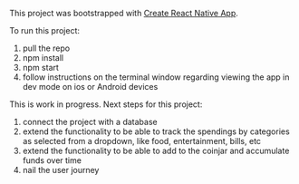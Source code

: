 This project was bootstrapped with [Create React Native App](https://github.com/react-community/create-react-native-app).

To run this project:
1. pull the repo
2. npm install
3. npm start
4. follow instructions on the terminal window regarding viewing the app in dev mode on ios or Android devices


This is work in progress. Next steps for this project:
1. connect the project with a database
2. extend the functionality to be able to track the spendings by categories as selected from a dropdown, like food, entertainment, bills, etc
3. extend the functionality to be able to add to the coinjar and accumulate funds over time
4. nail the user journey
